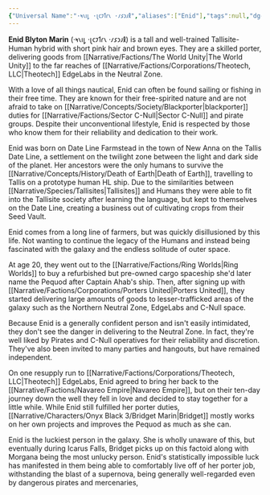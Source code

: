 ```yaml
---
{"Universal Name":"·𐑰𐑯𐑦𐑛 ·𐑚𐑤𐑲𐑑𐑩𐑯 ·𐑥𐑭𐑮𐑨𐑙","aliases":["Enid"],"tags":null,"dg-publish":true,"Pronouns":"she/they","Full Name":"Enid Blyton Marin","Role":"Protagonist","Species":"Tallisite","permalink":"/narrative/characters/onyx-black-3/enid-b-marin/","dgPassFrontmatter":true}
---
```


**Enid Blyton Marin** (·𐑰𐑯𐑦𐑛 ·𐑚𐑤𐑲𐑑𐑩𐑯 ·𐑥𐑭𐑮𐑨𐑙) is a tall and well-trained Tallisite-Human hybrid with short pink hair and brown eyes. They are a skilled porter, delivering goods from [[Narrative/Factions/The World Unity\|The World Unity]] to the far reaches of [[Narrative/Factions/Corporations/Theotech, LLC\|Theotech]] EdgeLabs in the Neutral Zone. 

With a love of all things nautical, Enid can often be found sailing or fishing in their free time. They are known for their free-spirited nature and are not afraid to take on [[Narrative/Concepts/Society/Blackporter\|blackporter]] duties for [[Narrative/Factions/Sector C-Null\|Sector C-Null]] and pirate groups. Despite their unconventional lifestyle, Enid is respected by those who know them for their reliability and dedication to their work.

Enid was born on Date Line Farmstead in the town of New Anna on the Tallis Date Line, a settlement on the twilight zone between the light and dark side of the planet. Her ancestors were the only humans to survive the [[Narrative/Concepts/History/Death of Earth\|Death of Earth]], travelling to Tallis on a prototype human HL ship. Due to the similarities between [[Narrative/Species/Tallisites\|Tallisites]] and Humans they were able to fit into the Tallisite society after learning the language, but kept to themselves on the Date Line, creating a business out of cultivating crops from their Seed Vault.

Enid comes from a long line of farmers, but was quickly disillusioned by this life. Not wanting to continue the legacy of the Humans and instead being fascinated with the galaxy and the endless solitude of outer space.

At age 20, they went out to the [[Narrative/Factions/Ring Worlds\|Ring Worlds]] to buy a refurbished but pre-owned cargo spaceship she'd later name the Pequod after Captain Ahab's ship. Then, after signing up with [[Narrative/Factions/Corporations/Porters United\|Porters United]], they started delivering large amounts of goods to lesser-trafficked areas of the galaxy such as the Northern Neutral Zone, EdgeLabs and C-Null space.

Because Enid is a generally confident person and isn't easily intimidated, they don't see the danger in delivering to the Neutral Zone. In fact, they're well liked by Pirates and C-Null operatives for their reliability and discretion. They've also been invited to many parties and hangouts, but have remained independent.

On one resupply run to [[Narrative/Factions/Corporations/Theotech, LLC\|Theotech]] EdgeLabs, Enid agreed to bring her back to the [[Narrative/Factions/Navareo Empire\|Navareo Empire]], but on their ten-day journey down the well they fell in love and decided to stay together for a little while. While Enid still fulfilled her porter duties, [[Narrative/Characters/Onyx Black 3/Bridget Marin\|Bridget]] mostly works on her own projects and improves the Pequod as much as she can.

Enid is the luckiest person in the galaxy. She is wholly unaware of this, but eventually during Icarus Falls, Bridget picks up on this factoid along with Morgana being the most unlucky person. Enid's statistically impossible luck has manifested in them being able to comfortably live off of her porter job, withstanding the blast of a supernova, being generally well-regarded even by dangerous pirates and mercenaries, 